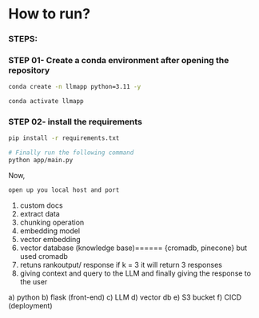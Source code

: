 # How to run?

### STEPS:


### STEP 01- Create a conda environment after opening the repository

```bash
conda create -n llmapp python=3.11 -y
```

```bash
conda activate llmapp
```


### STEP 02- install the requirements
```bash
pip install -r requirements.txt
```


```bash
# Finally run the following command
python app/main.py
```

Now,
```bash
open up you local host and port
```



1) custom docs
2) extract data
3) chunking operation
4) embedding model
4) vector embedding
5) vector database (knowledge base)====== {cromadb, pinecone}  but used cromadb
6) retuns rankoutput/ response if k = 3 it will return 3 responses
7) giving context and query to the LLM and finally giving the response to the user


a) python
b) flask (front-end)
c) LLM 
d) vector db
e) S3 bucket
f) CICD (deployment)

